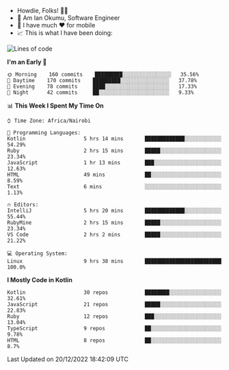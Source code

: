 
* Howdie, Folks! 👋🤓
* 🤪 Am Ian Okumu, Software Engineer
* 📱 I have much ❤️ for mobile
* 📈 This is what I have been doing:
  
<!-- <a href="https://otsembo.github.io/OtsemboPortfolio/" style="margin-right:.5%; margin-top=.5%;">
  <img align="center" src="https://github-readme-stats.vercel.app/api/top-langs/?username=otsembo&layout=compact" />
</a> -->

<!--START_SECTION:waka-->
![Lines of code](https://img.shields.io/badge/From%20Hello%20World%20I%27ve%20Written-833%20Thousand%20lines%20of%20code-blue)

**I'm an Early 🐤** 

```text
🌞 Morning    160 commits    █████████░░░░░░░░░░░░░░░░   35.56% 
🌆 Daytime    170 commits    █████████░░░░░░░░░░░░░░░░   37.78% 
🌃 Evening    78 commits     ████░░░░░░░░░░░░░░░░░░░░░   17.33% 
🌙 Night      42 commits     ██░░░░░░░░░░░░░░░░░░░░░░░   9.33%

```


📊 **This Week I Spent My Time On** 

```text
⌚︎ Time Zone: Africa/Nairobi

💬 Programming Languages: 
Kotlin                   5 hrs 14 mins       █████████████░░░░░░░░░░░░   54.29% 
Ruby                     2 hrs 15 mins       █████░░░░░░░░░░░░░░░░░░░░   23.34% 
JavaScript               1 hr 13 mins        ███░░░░░░░░░░░░░░░░░░░░░░   12.63% 
HTML                     49 mins             ██░░░░░░░░░░░░░░░░░░░░░░░   8.59% 
Text                     6 mins              ░░░░░░░░░░░░░░░░░░░░░░░░░   1.13%

🔥 Editors: 
IntelliJ                 5 hrs 20 mins       █████████████░░░░░░░░░░░░   55.44% 
RubyMine                 2 hrs 15 mins       █████░░░░░░░░░░░░░░░░░░░░   23.34% 
VS Code                  2 hrs 2 mins        █████░░░░░░░░░░░░░░░░░░░░   21.22%

💻 Operating System: 
Linux                    9 hrs 38 mins       █████████████████████████   100.0%

```

**I Mostly Code in Kotlin** 

```text
Kotlin                   30 repos            ████████░░░░░░░░░░░░░░░░░   32.61% 
JavaScript               21 repos            █████░░░░░░░░░░░░░░░░░░░░   22.83% 
Ruby                     12 repos            ███░░░░░░░░░░░░░░░░░░░░░░   13.04% 
TypeScript               9 repos             ██░░░░░░░░░░░░░░░░░░░░░░░   9.78% 
HTML                     8 repos             ██░░░░░░░░░░░░░░░░░░░░░░░   8.7%

```



 Last Updated on 20/12/2022 18:42:09 UTC
<!--END_SECTION:waka-->

<br />
<br />
<br />
<br />
<br />
  
  </div>
<!---
otsembo/otsembo is a ✨ special ✨ repository because its `README.md` (this file) appears on your GitHub profile.
You can click the Preview link to take a look at your changes.
--->
